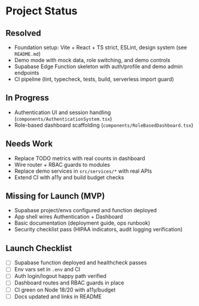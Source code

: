 # Project Status

## Resolved
- Foundation setup: Vite + React + TS strict, ESLint, design system (see `README.md`)
- Demo mode with mock data, role switching, and demo controls
- Supabase Edge Function skeleton with auth/profile and demo admin endpoints
- CI pipeline (lint, typecheck, tests, build, serverless import guard)

## In Progress
- Authentication UI and session handling (`components/AuthenticationSystem.tsx`)
- Role-based dashboard scaffolding (`components/RoleBasedDashboard.tsx`)

## Needs Work
- Replace TODO metrics with real counts in dashboard
- Wire router + RBAC guards to modules
- Replace demo services in `src/services/*` with real APIs
- Extend CI with a11y and build budget checks

## Missing for Launch (MVP)
- Supabase project/envs configured and function deployed
- App shell wires Authentication + Dashboard
- Basic documentation (deployment guide, ops runbook)
- Security checklist pass (HIPAA indicators, audit logging verification)

## Launch Checklist
- [ ] Supabase function deployed and healthcheck passes
- [ ] Env vars set in `.env` and CI
- [ ] Auth login/logout happy path verified
- [ ] Dashboard routes and RBAC guards in place
- [ ] CI green on Node 18/20 with a11y/budget
- [ ] Docs updated and links in README